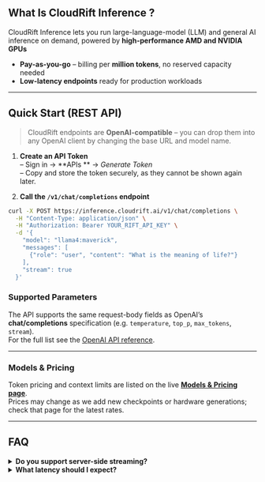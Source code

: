
## What Is CloudRift Inference ?

CloudRift Inference lets you run large-language-model (LLM) and general AI inference on demand, powered by **high-performance AMD and NVIDIA GPUs** 

* **Pay-as-you-go** – billing per **million tokens**, no reserved capacity needed  
* **Low-latency endpoints** ready for production workloads  

---

## Quick Start (REST API)

> CloudRift endpoints are **OpenAI-compatible** – you can drop them into any OpenAI client by changing the base URL and model name.

1. **Create an API Token**  
   – Sign in → **APIs ** → *Generate Token*  
   – Copy and store the token securely, as they cannot be shown again later.

2. **Call the `/v1/chat/completions` endpoint**

```bash
curl -X POST https://inference.cloudrift.ai/v1/chat/completions \
  -H "Content-Type: application/json" \
  -H "Authorization: Bearer YOUR_RIFT_API_KEY" \
  -d '{ 
    "model": "llama4:maverick",
    "messages": [
      {"role": "user", "content": "What is the meaning of life?"}
    ],
    "stream": true
  }'
```
### Supported Parameters

The API supports the same request-body fields as OpenAI’s **chat/completions** specification (e.g. `temperature`, `top_p`, `max_tokens`, `stream`).  
For the full list see the [OpenAI API reference](https://platform.openai.com/docs/api-reference/chat).

---

### Models & Pricing

Token pricing and context limits are listed on the live **[Models & Pricing page](https://www.cloudrift.ai/inference)**.  
Prices may change as we add new checkpoints or hardware generations; check that page for the latest rates.

---

## FAQ

<details>
<summary><strong>Do you support server-side streaming?</strong></summary>

Yes. Send `"stream": true`; the response is `text/event-stream`.
</details>

<details>
<summary><strong>What latency should I expect?</strong></summary>

Typical first-token latency is ≈ 120 ms on current 8 B models; larger checkpoints take longer.
</details>


